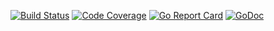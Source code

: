 [![Build Status](https://travis-ci.org/smartystreets/sqldb.svg?branch=master)](https://travis-ci.org/smartystreets/sqldb)
[![Code Coverage](https://codecov.io/gh/smartystreets/sqldb/branch/master/graph/badge.svg)](https://codecov.io/gh/smartystreets/sqldb)
[![Go Report Card](https://goreportcard.com/badge/github.com/smartystreets/sqldb)](https://goreportcard.com/report/github.com/smartystreets/sqldb)
[![GoDoc](https://godoc.org/github.com/smartystreets/sqldb?status.svg)](http://godoc.org/github.com/smartystreets/sqldb)
